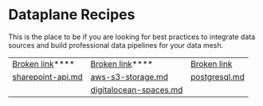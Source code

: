 # Dataplane Recipes

This is the place to be if you are looking for best practices to integrate data sources and build professional data pipelines for your data mesh.

|                                                             |                                                                                  |                                                                                   |
| ----------------------------------------------------------- | -------------------------------------------------------------------------------- | --------------------------------------------------------------------------------- |
| [Broken link](broken-reference "mention")****               | [Broken link](broken-reference "mention")****                                    | [Broken link](broken-reference "mention")                                         |
| [sharepoint-api.md](office-365/sharepoint-api.md "mention") | [aws-s3-storage.md](s3-compatible-storage/aws-s3-storage.md "mention")           | [postgresql.md](databases-data-lakes-and-data-warehouses/postgresql.md "mention") |
|                                                             | [digitalocean-spaces.md](s3-compatible-storage/digitalocean-spaces.md "mention") |                                                                                   |

###

